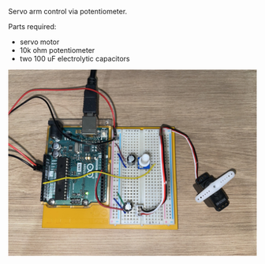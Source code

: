 Servo arm control via potentiometer.

Parts required:
- servo motor
- 10k ohm potentiometer
- two 100 uF electrolytic capacitors

![img](img.jpeg)
